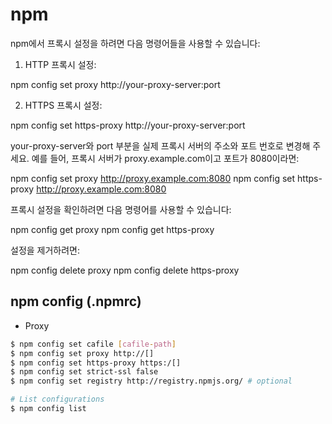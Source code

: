 # npm

npm에서 프록시 설정을 하려면 다음 명령어들을 사용할 수 있습니다:

1. HTTP 프록시 설정:

npm config set proxy http://your-proxy-server:port


2. HTTPS 프록시 설정:

npm config set https-proxy http://your-proxy-server:port



your-proxy-server와 port 부분을 실제 프록시 서버의 주소와 포트 번호로 변경해 주세요. 예를 들어, 프록시 서버가 proxy.example.com이고 포트가 8080이라면:

npm config set proxy http://proxy.example.com:8080
npm config set https-proxy http://proxy.example.com:8080

프록시 설정을 확인하려면 다음 명령어를 사용할 수 있습니다:

npm config get proxy
npm config get https-proxy

설정을 제거하려면:

npm config delete proxy
npm config delete https-proxy


## npm config (.npmrc)

* Proxy

```bash
$ npm config set cafile [cafile-path]
$ npm config set proxy http://[]
$ npm config set https-proxy https:/[]
$ npm config set strict-ssl false
$ npm config set registry http://registry.npmjs.org/ # optional
```

```bash
# List configurations
$ npm config list
```